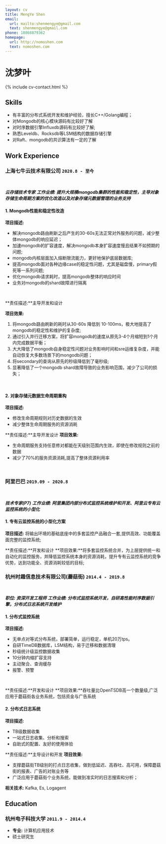 ```yaml
---
layout: cv
title: MengYe Shen
email:
  url: mailto:shenmengye@gmail.com
  text: shenmengye@gmail.com
phone: 18868879362
homepage:
  url: http://nomoshen.com
  text: nomoshen.com
---
```


# **沈**梦叶

<!--
include contact information from the front matter
Supported arguments:

    - homepage: url, text
        - phone
        - email
            -->

{% include cv-contact.html %}

## Skills

* 有丰富的分布式系统开发和维护经验，擅长C++/Golang编程；
* 对Mongodb的核心模块源码有比较好了解
* 对时序数据引擎Influxdb源码有比较好了解;
* 熟悉Leveldb、Rocksdb等LSM结构的数据存储引擎
* 对Raft、mongodb的共识算法有一定的了解

## Work Experience
### **上海七牛云技术有限公司** `2020.8 - 至今`

<br>

_**云存储技术专家**_
_**工作业绩:  提升大规模mongodb集群的性能和稳定性，主导对象存储生命周期方案的优化改造以及对象存储元数据管理的业务支持**_
<br>

#### 1. Mongodb性能和稳定性改造

**项目描述:** 

* 解决mongodb路由刷新之后产生的30-60s无法正常对外服务的问题，减少整体mongodb的响应延迟；
* 加速mongodb的扩容速度，解决mongodb本身扩容速度慢且结果不如预期的问题;
* mongodb内核层面加入熔断限流能力，更好地保护底层数据库;
* 提高mongodb面对各种边缘case的稳定性问题，尤其是磁盘慢，primary假死等一系列问题;
* 优化mongodb请求耗时，提高mongodb整体的响应时间
* 业务对mongodb的shard故障进行隔离
<br>

**责任描述:**主导开发和设计

**项目效果:**

1. 将mongodb路由刷新的耗时从30-60s 降低到 10-100ms，极大地提高了mongodb的稳定性和维护的复杂度;
2. 通过引入并行迁移方案，将扩容mongodb的速度从原先3-4个月缩短到1个月内完成数据平衡；
3. 大大降低了mongodb自身稳定性问题对业务影响时间和sre运维复杂度，并能自动恢复大多数场景下的mongodb问题；
4. 将secondary的查询从原先的秒级降低到了毫秒级;
5. 显著降低了一个mongodb shard故障导致的业务影响范围，减少了公司的损失；
<br>

#### 2. 对象存储元数据生命周期重构

**项目描述:** 

* 修改生命周期规则对历史数据的生效
* 减少整体生命周期服务的资源消耗

**责任描述:**主导开发设计
**项目效果:**

* 生命周期服务支持任意修对都能在天级别范围内生效，即使在修改规则之前的数据
* 减少了70%的服务资源消耗,提高了整体资源利用率
<br>

### **阿里巴巴** `2019.09 - 2020.8`
<br>

_**技术专家(P7)**_
_**工作业绩: 阿里集团内部分布式监控系统维护和开发、阿里云专有云监控系统的小型化**_
<br>

#### 1. 专有云监控系统的小型化方案

**项目描述:** 将输出环境的基础底座中的多套监控产品融合⼀套,提供⾼效、功能覆盖⾯完整的监控系统;

**责任描述:**开发和设计
**项目效果:**将多套监控系统合并，为上层提供统一和自动化的监控服务，并降低监控系统本身的资源消耗，提升专有云监控系统的竞争优势，达到功能全、资源消耗较低的目标;
<br>

### **杭州时趣信息技术有限公司(蘑菇街)** `2014.4 - 2019.8`
<br>

_**职位: 资深开发工程师**_
_**工作业绩: 分布式监控系统开发，自研高性能时序数据引擎，分布式日志系统开发维护**_
<br>

#### 1. 分布式监控系统

**项目描述:** 

* 无单点对等式分布系统，部署简单，运行稳定，单机20万tps。
* 自研TimeDB数据库，LSM结构，易于迁移和数据清理
* 秒级统计级监控数据收集
* 10分钟内缩扩容支持
* 主动聚合、查询缓存
* 报警、预警
<br>

**责任描述:**开发和设计
**项目效果:**吞吐量比OpenTSDB高一个数量级,广泛应用于蘑菇街各业务系统，包括资金与广告系统
<br>

#### 2. 分布式日志系统

**项目描述:**

* TB级数据收集
* 一站式日志收集、分析和搜索
* 自助式的配置、友好的使用体验

**责任描述:**主导设计和开发
**项目效果:**

* 支撑蘑菇街TB级别的打点日志收集，做到低延迟、高吞吐、高可用，保障蘑菇街的报表、广告的对账业务等
* 广泛应用于蘑菇街个业务系统，能做到准实时的日志搜索和分析；

**相关技术:** Kafka, Es, Logagent

## Education

### **杭州电子科技大学** `2011.9 - 2014.4`

- **专业:** 计算机应用技术
- 硕士研究生

<!-- ### Footer

Last updated: May 2023 -->
